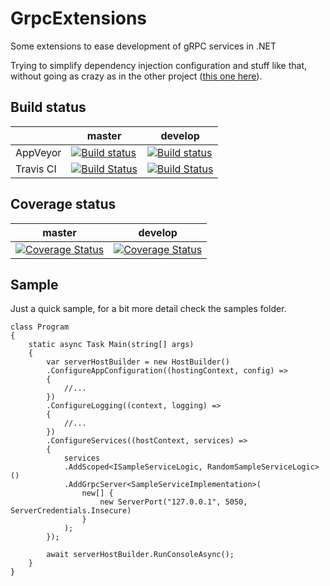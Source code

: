 # GrpcExtensions
Some extensions to ease development of gRPC services in .NET

Trying to simplify dependency injection configuration and stuff like that, without going as crazy as in the other project ([this one here](https://github.com/CodingMilitia/Grpc)).


## Build status

||master|develop|
|---|---|---|
|AppVeyor|[![Build status](https://ci.appveyor.com/api/projects/status/x6h46pdlok12duwk/branch/master?svg=true)](https://ci.appveyor.com/project/joaofbantunes/grpcextensions)|[![Build status](https://ci.appveyor.com/api/projects/status/x6h46pdlok12duwk/branch/develop?svg=true)](https://ci.appveyor.com/project/joaofbantunes/grpcextensions)|
|Travis CI|[![Build Status](https://travis-ci.org/CodingMilitia/GrpcExtensions.svg?branch=master)](https://travis-ci.org/CodingMilitia/GrpcExtensions)|[![Build Status](https://travis-ci.org/CodingMilitia/GrpcExtensions.svg?branch=develop)](https://travis-ci.org/CodingMilitia/GrpcExtensions)|

## Coverage status

|master|develop|
|---|---|
|[![Coverage Status](https://coveralls.io/repos/github/CodingMilitia/GrpcExtensions/badge.svg?branch=master)](https://coveralls.io/github/CodingMilitia/GrpcExtensions?branch=develop)|[![Coverage Status](https://coveralls.io/repos/github/CodingMilitia/GrpcExtensions/badge.svg?branch=master)](https://coveralls.io/github/CodingMilitia/GrpcExtensions?branch=develop)|



## Sample
Just a quick sample, for a bit more detail check the samples folder.
~~~~
class Program
{
    static async Task Main(string[] args)
    {
        var serverHostBuilder = new HostBuilder()
        .ConfigureAppConfiguration((hostingContext, config) =>
        {
            //...
        })
        .ConfigureLogging((context, logging) =>
        {
            //...
        })
        .ConfigureServices((hostContext, services) =>
        {
            services
            .AddScoped<ISampleServiceLogic, RandomSampleServiceLogic>()
            .AddGrpcServer<SampleServiceImplementation>(
                new[] { 
                    new ServerPort("127.0.0.1", 5050, ServerCredentials.Insecure) 
                }
            );
        });

        await serverHostBuilder.RunConsoleAsync();
    }
}
~~~~
